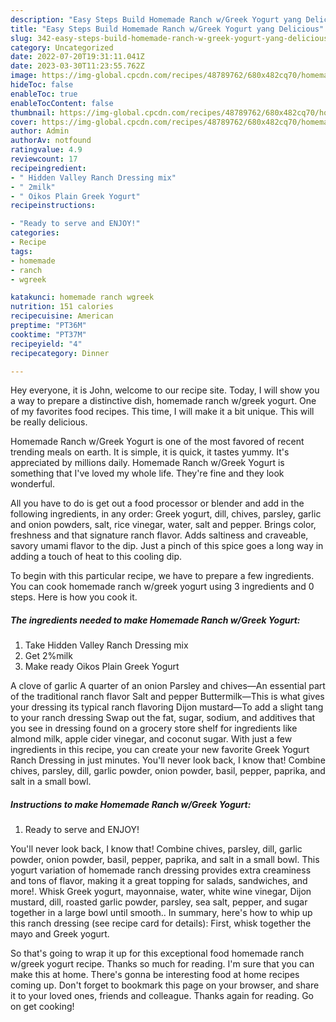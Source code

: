 ```yaml
---
description: "Easy Steps Build Homemade Ranch w/Greek Yogurt yang Delicious"
title: "Easy Steps Build Homemade Ranch w/Greek Yogurt yang Delicious"
slug: 342-easy-steps-build-homemade-ranch-w-greek-yogurt-yang-delicious
category: Uncategorized
date: 2022-07-20T19:31:11.041Z
date: 2023-03-30T11:23:55.762Z
image: https://img-global.cpcdn.com/recipes/48789762/680x482cq70/homemade-ranch-wgreek-yogurt-recipe-main-photo.jpg
hideToc: false
enableToc: true
enableTocContent: false
thumbnail: https://img-global.cpcdn.com/recipes/48789762/680x482cq70/homemade-ranch-wgreek-yogurt-recipe-main-photo.jpg
cover: https://img-global.cpcdn.com/recipes/48789762/680x482cq70/homemade-ranch-wgreek-yogurt-recipe-main-photo.jpg
author: Admin
authorAv: notfound
ratingvalue: 4.9
reviewcount: 17
recipeingredient:
- " Hidden Valley Ranch Dressing mix"
- " 2milk"
- " Oikos Plain Greek Yogurt"
recipeinstructions:

- "Ready to serve and ENJOY!"
categories:
- Recipe
tags:
- homemade
- ranch
- wgreek

katakunci: homemade ranch wgreek 
nutrition: 151 calories
recipecuisine: American
preptime: "PT36M"
cooktime: "PT37M"
recipeyield: "4"
recipecategory: Dinner

---
```



Hey everyone, it is John, welcome to our recipe site. Today, I will show you a way to prepare a distinctive dish, homemade ranch w/greek yogurt. One of my favorites food recipes. This time, I will make it a bit unique. This will be really delicious.

Homemade Ranch w/Greek Yogurt is one of the most favored of recent trending meals on earth. It is simple, it is quick, it tastes yummy. It's appreciated by millions daily. Homemade Ranch w/Greek Yogurt is something that I've loved my whole life. They're fine and they look wonderful.

All you have to do is get out a food processor or blender and add in the following ingredients, in any order: Greek yogurt, dill, chives, parsley, garlic and onion powders, salt, rice vinegar, water, salt and pepper. Brings color, freshness and that signature ranch flavor. Adds saltiness and craveable, savory umami flavor to the dip. Just a pinch of this spice goes a long way in adding a touch of heat to this cooling dip.


To begin with this particular recipe, we have to prepare a few ingredients. You can cook homemade ranch w/greek yogurt using 3 ingredients and 0 steps. Here is how you cook it.

<!--inarticleads1-->

##### The ingredients needed to make Homemade Ranch w/Greek Yogurt:

1. Take  Hidden Valley Ranch Dressing mix
1. Get  2%milk
1. Make ready  Oikos Plain Greek Yogurt


A clove of garlic A quarter of an onion Parsley and chives—An essential part of the traditional ranch flavor Salt and pepper Buttermilk—This is what gives your dressing its typical ranch flavoring Dijon mustard—To add a slight tang to your ranch dressing Swap out the fat, sugar, sodium, and additives that you see in dressing found on a grocery store shelf for ingredients like almond milk, apple cider vinegar, and coconut sugar. With just a few ingredients in this recipe, you can create your new favorite Greek Yogurt Ranch Dressing in just minutes. You&#39;ll never look back, I know that! Combine chives, parsley, dill, garlic powder, onion powder, basil, pepper, paprika, and salt in a small bowl. 

<!--inarticleads2-->

##### Instructions to make Homemade Ranch w/Greek Yogurt:


1. Ready to serve and ENJOY!

You&#39;ll never look back, I know that! Combine chives, parsley, dill, garlic powder, onion powder, basil, pepper, paprika, and salt in a small bowl. This yogurt variation of homemade ranch dressing provides extra creaminess and tons of flavor, making it a great topping for salads, sandwiches, and more!. Whisk Greek yogurt, mayonnaise, water, white wine vinegar, Dijon mustard, dill, roasted garlic powder, parsley, sea salt, pepper, and sugar together in a large bowl until smooth.. In summary, here&#39;s how to whip up this ranch dressing (see recipe card for details): First, whisk together the mayo and Greek yogurt. 

So that's going to wrap it up for this exceptional food homemade ranch w/greek yogurt recipe. Thanks so much for reading. I'm sure that you can make this at home. There's gonna be interesting food at home recipes coming up. Don't forget to bookmark this page on your browser, and share it to your loved ones, friends and colleague. Thanks again for reading. Go on get cooking!

